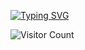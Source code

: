 [![Typing SVG](https://readme-typing-svg.demolab.com?font=Fira+Code&size=30&duration=4000&pause=1000&color=39B800&width=435&lines=What+are+you+doing+here%3F;Wanna+Cry%3F)](https://git.io/typing-svg)


![Visitor Count](https://profile-counter.glitch.me/Capitan9709/count.svg)


